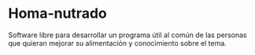Homa-nutrado
============

Software libre para desarrollar un programa útil al común de las personas que quieran mejorar su alimentación y conocimiento sobre el tema.

